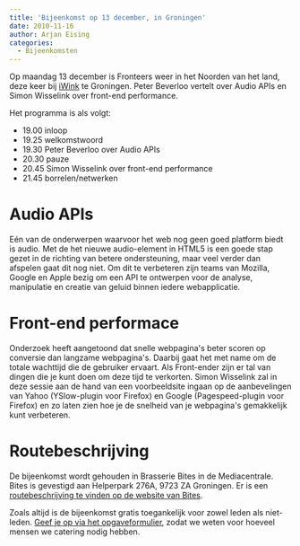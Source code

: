 ```yaml
---
title: 'Bijeenkomst op 13 december, in Groningen'
date: 2010-11-16
author: Arjan Eising
categories:
  - Bijeenkomsten
---
```


Op maandag 13 december is Fronteers weer in het Noorden van het land, deze keer bij [iWink](http://iwink.nl) te Groningen. Peter Beverloo vertelt over Audio APIs en Simon Wisselink over front-end performance.

Het programma is als volgt:

- 19.00 inloop
- 19.25 welkomstwoord
- 19.30 Peter Beverloo over Audio APIs
- 20.30 pauze
- 20.45 Simon Wisselink over front-end performance
- 21.45 borrelen/netwerken

# Audio APIs

Eén van de onderwerpen waarvoor het web nog geen goed platform biedt is audio. Met de het nieuwe audio-element in HTML5 is een goede stap gezet in de richting van betere ondersteuning, maar veel verder dan afspelen gaat dit nog niet. Om dit te verbeteren zijn teams van Mozilla, Google en Apple bezig om een API te ontwerpen voor de analyse, manipulatie en creatie van geluid binnen iedere webapplicatie.

# Front-end performace

Onderzoek heeft aangetoond dat snelle webpagina's beter scoren op conversie dan langzame webpagina's. Daarbij gaat het met name om de totale wachttijd die de gebruiker ervaart. Als Front-ender zijn er tal van dingen die je kunt doen om deze tijd te verkorten. Simon Wisselink zal in deze sessie aan de hand van een voorbeeldsite ingaan op de aanbevelingen van Yahoo (YSlow-plugin voor Firefox) en Google (Pagespeed-plugin voor Firefox) en zo laten zien hoe je de snelheid van je webpagina's gemakkelijk kunt verbeteren.

# Routebeschrijving

De bijeenkomst wordt gehouden in Brasserie Bites in de Mediacentrale. Bites is gevestigd aan Helperpark 276A, 9723 ZA Groningen. Er is een [routebeschrijving te vinden op de website van Bites](http://www.bites.nu/contact.html).

Zoals altijd is de bijeenkomst gratis toegankelijk voor zowel leden als niet-leden. [Geef je op via het opgaveformulier](/bijeenkomsten/2010/iwink#formulier-1), zodat we weten voor hoeveel mensen we catering nodig hebben.
